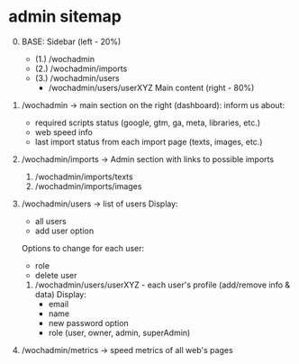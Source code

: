 # admin sitemap

0. BASE:
    Sidebar (left - 20%)
    - (1.) /wochadmin
    - (2.) /wochadmin/imports
    - (3.) /wochadmin/users
        - /wochadmin/users/userXYZ
    Main content (right - 80%)

1. /wochadmin -> main section on the right (dashboard): inform us about:
    - required scripts status (google, gtm, ga, meta, libraries, etc.)
    - web speed info
    - last import status from each import page (texts, images, etc.)

2. /wochadmin/imports -> Admin section with links to possible imports
    1. /wochadmin/imports/texts
    2. /wochadmin/imports/images

3. /wochadmin/users -> list of users
    Display:
    - all users
    - add user option
    
    Options to change for each user:
    - role
    - delete user    

    1. /wochadmin/users/userXYZ - each user's profile (add/remove info & data)
        Display:
        - email
        - name
        - new password option
        - role (user, owner, admin, superAdmin)

4. /wochadmin/metrics -> speed metrics of all web's pages